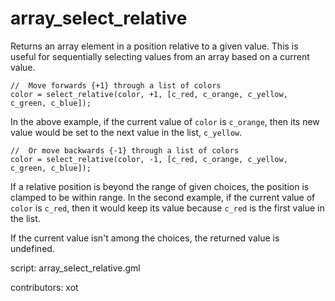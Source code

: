 array_select_relative
=====================

Returns an array element in a position relative to a given value. This is useful
for sequentially selecting values from an array based on a current value.

    //  Move forwards {+1} through a list of colors
    color = select_relative(color, +1, [c_red, c_orange, c_yellow, c_green, c_blue]);

In the above example, if the current value of `color` is `c_orange`, then its
new value would be set to the next value in the list, `c_yellow`.

    //  Or move backwards {-1} through a list of colors
    color = select_relative(color, -1, [c_red, c_orange, c_yellow, c_green, c_blue]);

If a relative position is beyond the range of given choices, the position is clamped
to be within range. In the second example, if the current value of `color` is `c_red`,
then it would keep its value because `c_red` is the first value in the list.

If the current value isn't among the choices, the returned value is undefined.

script: array_select_relative.gml

contributors: xot
